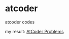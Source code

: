 # atcoder

atcoder codes

my result: [AtCoder Problems](http://kenkoooo.com/atcoder/?name=whitebacker&rivals=&kind=index)
